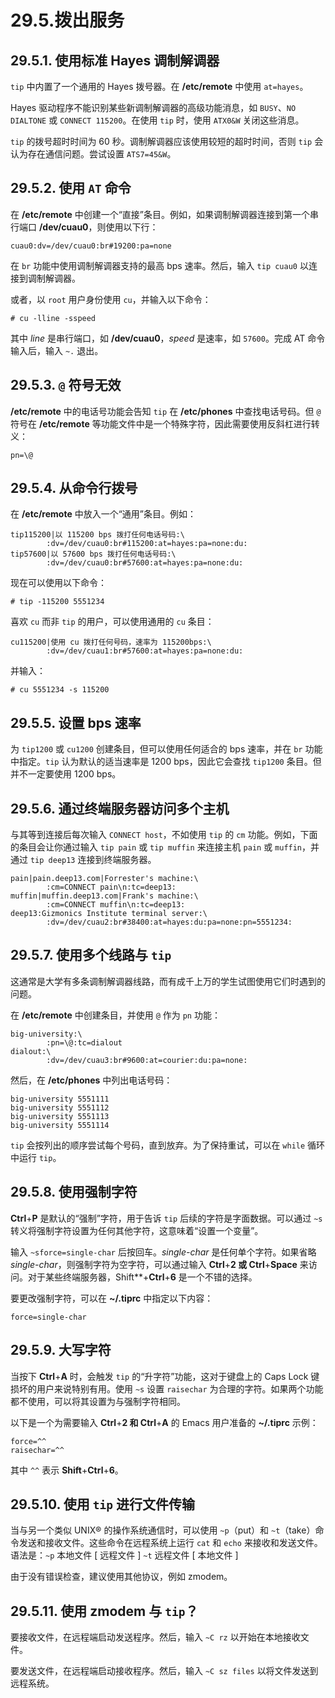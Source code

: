 # 29.5.拨出服务

## 29.5.1. 使用标准 Hayes 调制解调器

`tip` 中内置了一个通用的 Hayes 拨号器。在 **/etc/remote** 中使用 `at=hayes`。

Hayes 驱动程序不能识别某些新调制解调器的高级功能消息，如 `BUSY`、`NO DIALTONE` 或 `CONNECT 115200`。在使用 `tip` 时，使用 `ATX0&W` 关闭这些消息。

`tip` 的拨号超时时间为 60 秒。调制解调器应该使用较短的超时时间，否则 `tip` 会认为存在通信问题。尝试设置 `ATS7=45&W`。

## 29.5.2. 使用 `AT` 命令

在 **/etc/remote** 中创建一个“直接”条目。例如，如果调制解调器连接到第一个串行端口 **/dev/cuau0**，则使用以下行：

```
cuau0:dv=/dev/cuau0:br#19200:pa=none
```

在 `br` 功能中使用调制解调器支持的最高 bps 速率。然后，输入 `tip cuau0` 以连接到调制解调器。

或者，以 `root` 用户身份使用 `cu`，并输入以下命令：

```
# cu -lline -sspeed
```

其中 *line* 是串行端口，如 **/dev/cuau0**，*speed* 是速率，如 `57600`。完成 AT 命令输入后，输入 `~.` 退出。

## 29.5.3. `@` 符号无效

**/etc/remote** 中的电话号功能会告知 `tip` 在 **/etc/phones** 中查找电话号码。但 `@` 符号在 **/etc/remote** 等功能文件中是一个特殊字符，因此需要使用反斜杠进行转义：

```
pn=\@
```

## 29.5.4. 从命令行拨号

在 **/etc/remote** 中放入一个“通用”条目。例如：

```
tip115200|以 115200 bps 拨打任何电话号码:\
        :dv=/dev/cuau0:br#115200:at=hayes:pa=none:du:
tip57600|以 57600 bps 拨打任何电话号码:\
        :dv=/dev/cuau0:br#57600:at=hayes:pa=none:du:
```

现在可以使用以下命令：

```
# tip -115200 5551234
```

喜欢 `cu` 而非 `tip` 的用户，可以使用通用的 `cu` 条目：

```
cu115200|使用 cu 拨打任何号码，速率为 115200bps:\
        :dv=/dev/cuau1:br#57600:at=hayes:pa=none:du:
```

并输入：

```
# cu 5551234 -s 115200
```
## 29.5.5. 设置 bps 速率

为 `tip1200` 或 `cu1200` 创建条目，但可以使用任何适合的 bps 速率，并在 `br` 功能中指定。`tip` 认为默认的适当速率是 1200 bps，因此它会查找 `tip1200` 条目。但并不一定要使用 1200 bps。

## 29.5.6. 通过终端服务器访问多个主机

与其等到连接后每次输入 `CONNECT host`，不如使用 `tip` 的 `cm` 功能。例如，下面的条目会让你通过输入 `tip pain` 或 `tip muffin` 来连接主机 `pain` 或 `muffin`，并通过 `tip deep13` 连接到终端服务器。

```
pain|pain.deep13.com|Forrester's machine:\
        :cm=CONNECT pain\n:tc=deep13:
muffin|muffin.deep13.com|Frank's machine:\
        :cm=CONNECT muffin\n:tc=deep13:
deep13:Gizmonics Institute terminal server:\
        :dv=/dev/cuau2:br#38400:at=hayes:du:pa=none:pn=5551234:
```

## 29.5.7. 使用多个线路与 `tip`

这通常是大学有多条调制解调器线路，而有成千上万的学生试图使用它们时遇到的问题。

在 **/etc/remote** 中创建条目，并使用 `@` 作为 `pn` 功能：

```
big-university:\
        :pn=\@:tc=dialout
dialout:\
        :dv=/dev/cuau3:br#9600:at=courier:du:pa=none:
```

然后，在 **/etc/phones** 中列出电话号码：

```
big-university 5551111
big-university 5551112
big-university 5551113
big-university 5551114
```

`tip` 会按列出的顺序尝试每个号码，直到放弃。为了保持重试，可以在 `while` 循环中运行 `tip`。

## 29.5.8. 使用强制字符

**Ctrl**+**P** 是默认的“强制”字符，用于告诉 `tip` 后续的字符是字面数据。可以通过 `~s` 转义将强制字符设置为任何其他字符，这意味着“设置一个变量”。

输入 `~sforce=single-char` 后按回车。*single-char* 是任何单个字符。如果省略 *single-char*，则强制字符为空字符，可以通过输入 **Ctrl**+**2 或 Ctrl**+**Space** 来访问。对于某些终端服务器，Shift**+**Ctrl**+**6** 是一个不错的选择。

要更改强制字符，可以在 **\~/.tiprc** 中指定以下内容：

```
force=single-char
```

## 29.5.9. 大写字符

当按下 **Ctrl**+**A** 时，会触发 `tip` 的“升字符”功能，这对于键盘上的 Caps Lock 键损坏的用户来说特别有用。使用 `~s` 设置 `raisechar` 为合理的字符。如果两个功能都不使用，可以将其设置为与强制字符相同。

以下是一个为需要输入 **Ctrl**+**2 和 Ctrl**+**A** 的 Emacs 用户准备的 **\~/.tiprc** 示例：

```
force=^^
raisechar=^^
```

其中 `^^` 表示 **Shift**+**Ctrl**+**6**。

## 29.5.10. 使用 `tip` 进行文件传输

当与另一个类似 UNIX® 的操作系统通信时，可以使用 `~p`（put）和 `~t`（take）命令发送和接收文件。这些命令在远程系统上运行 `cat` 和 `echo` 来接收和发送文件。语法是：`~p` 本地文件 \[ 远程文件 ] `~t` 远程文件 \[ 本地文件 ]

由于没有错误检查，建议使用其他协议，例如 zmodem。

## 29.5.11. 使用 zmodem 与 `tip`？

要接收文件，在远程端启动发送程序。然后，输入 `~C rz` 以开始在本地接收文件。

要发送文件，在远程端启动接收程序。然后，输入 `~C sz files` 以将文件发送到远程系统。
